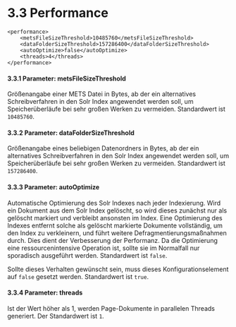 # 3.3 Performance

```markup
<performance>
    <metsFileSizeThreshold>10485760</metsFileSizeThreshold>
    <dataFolderSizeThreshold>157286400</dataFolderSizeThreshold>
    <autoOptimize>false</autoOptimize>
    <threads>4</threads>
</performance>
```

####  3.3.1 Parameter: metsFileSizeThreshold <a id="H3.1.5.Parameter:metsFileSizeThreshold"></a>

Größenangabe einer METS Datei in Bytes, ab der ein alternatives Schreibverfahren in den Solr Index angewendet werden soll, um Speicherüberläufe bei sehr großen Werken zu vermeiden. Standardwert ist `10485760`.

#### 3.3.2 Parameter: dataFolderSizeThreshold <a id="H3.1.6.Parameter:dataFolderSizeThreshold"></a>

Größenangabe eines beliebigen Datenordners in Bytes, ab der ein alternatives Schreibverfahren in den Solr Index angewendet werden soll, um Speicherüberläufe bei sehr großen Werken zu vermeiden. Standardwert ist `157286400`.

#### 3.3.3 Parameter: autoOptimize <a id="H3.1.7.Parameter:autoOptimize"></a>

Automatische Optimierung des Solr Indexes nach jeder Indexierung. Wird ein Dokument aus dem Solr Index gelöscht, so wird dieses zunächst nur als gelöscht markiert und verbleibt ansonsten im Index. Eine Optimierung des Indexes entfernt solche als gelöscht markierte Dokumente vollständig, um den Index zu verkleinern, und führt weitere Defragmentierungsmaßnahmen durch. Dies dient der Verbesserung der Performanz. Da die Optimierung eine ressourcenintensive Operation ist, sollte sie im Normalfall nur sporadisch ausgeführt werden. Standardwert ist `false`.

Sollte dieses Verhalten gewünscht sein, muss dieses Konfigurationselement auf `false` gesetzt werden. Standardwert ist `true`.

#### 3.3.4 Parameter: threads

Ist der Wert höher als 1, werden Page-Dokumente in parallelen Threads generiert. Der Standardwert ist `1`.


